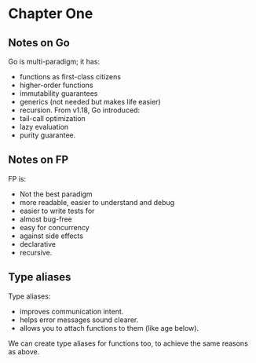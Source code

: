 # Chapter One
## Notes on Go
Go is multi-paradigm; it has:
- functions as first-class citizens
- higher-order functions
- immutability guarantees
- generics (not needed but makes life easier)
- recursion.
From v1.18, Go introduced:
- tail-call optimization
- lazy evaluation
- purity guarantee.

## Notes on FP
FP is:
- Not the best paradigm
- more readable, easier to understand and debug
- easier to write tests for
- almost bug-free
- easy for concurrency
- against side effects
- declarative
- recursive.

## Type aliases
Type aliases:
* improves communication intent.
* helps error messages sound clearer.
* allows you to attach functions to them (like age below).

We can create type aliases for functions too, to achieve the same reasons as above.


